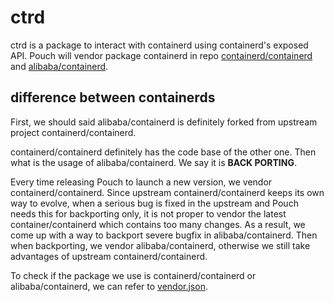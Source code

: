# ctrd

ctrd is a package to interact with containerd using containerd's exposed API. Pouch will vendor package containerd in repo [containerd/containerd](https://github.com/containerd/containerd) and [alibaba/containerd](https://github.com/alibaba/containerd).

## difference between containerds

First, we should said alibaba/containerd is definitely forked from upstream project containerd/containerd.

containerd/containerd definitely has the code base of the other one. Then what is the usage of alibaba/containerd. We say it is **BACK PORTING**.

Every time releasing Pouch to launch a new version, we vendor containerd/containerd. Since upstream containerd/containerd keeps its own way to evolve, when a serious bug is fixed in the upstream and Pouch needs this for backporting only, it is not proper to vendor the latest container/containerd which contains too many changes. As a result, we come up with a way to backport severe bugfix in alibaba/containerd. Then when backporting, we vendor alibaba/containerd, otherwise we still take advantages of upstream containerd/containerd.

To check if the package we use is containerd/containerd or alibaba/containerd, we can refer to [vendor.json](../vendor/vendor.json).


